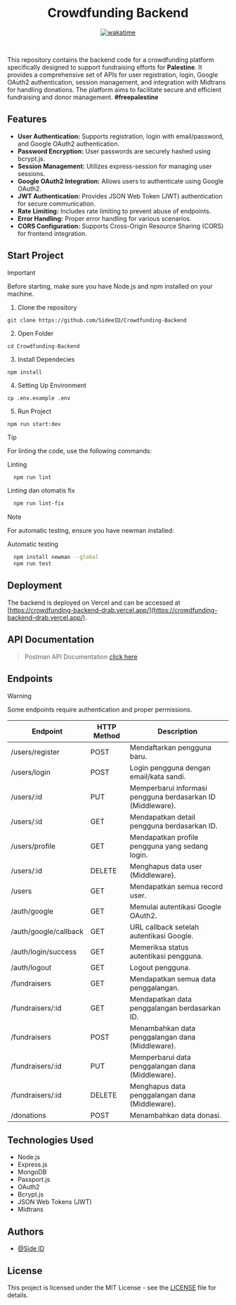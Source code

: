 <h1 align="center">
  Crowdfunding Backend
</h1>

<div align="center">

  [![wakatime](https://wakatime.com/badge/user/018e8ea9-cdd5-49cd-bdc1-0e0377e41ae9/project/47e6aea3-2a39-4c5e-9a4a-53ba17e30535.svg)](https://wakatime.com/badge/user/018e8ea9-cdd5-49cd-bdc1-0e0377e41ae9/project/47e6aea3-2a39-4c5e-9a4a-53ba17e30535)

</div>

<a name="top"></a>

<br/>

This repository contains the backend code for a crowdfunding platform specifically designed to support fundraising efforts for **Palestine**. It provides a comprehensive set of APIs for user registration, login, Google OAuth2 authentication, session management, and integration with Midtrans for handling donations. The platform aims to facilitate secure and efficient fundraising and donor management.
**#freepalestine**

## Features

- **User Authentication:** Supports registration, login with email/password, and Google OAuth2 authentication.
- **Password Encryption:** User passwords are securely hashed using bcrypt.js.
- **Session Management:** Utilizes express-session for managing user sessions.
- **Google OAuth2 Integration:** Allows users to authenticate using Google OAuth2.
- **JWT Authentication:** Provides JSON Web Token (JWT) authentication for secure communication.
- **Rate Limiting:** Includes rate limiting to prevent abuse of endpoints.
- **Error Handling:** Proper error handling for various scenarios.
- **CORS Configuration:** Supports Cross-Origin Resource Sharing (CORS) for frontend integration.

## Start Project

> [!IMPORTANT]
> Before starting, make sure you have Node.js and npm installed on your machine.

1. Clone the repository

```
git clone https://github.com/SideeID/Crowdfunding-Backend
```

2. Open Folder

```
cd Crowdfunding-Backend
```

3. Install Dependecies

```
npm install
```

4. Setting Up Environment

```
cp .env.example .env
```

5. Run Project

```
npm run start:dev
```

> [!TIP]
> For linting the code, use the following commands:

Linting

```bash
  npm run lint
```

Linting dan otomatis fix

```bash
  npm run lint-fix
```

> [!NOTE]
> For automatic testing, ensure you have newman installed:

Automatic testing

```bash
  npm install newman --global
  npm run test
```

## Deployment

The backend is deployed on Vercel and can be accessed at [https://crowdfunding-backend-drab.vercel.app/](https://crowdfunding-backend-drab.vercel.app/).

## API Documentation

> Postman API Documentation [click here](https://documenter.getpostman.com/view/35134769/2sA3XQh2H4)

## Endpoints

> [!WARNING]
> Some endpoints require authentication and proper permissions.

| Endpoint                  | HTTP Method | Description |
| ------------------------- | ----------- | ----------- |
| /users/register           | POST        | Mendaftarkan pengguna baru. |
| /users/login              | POST        | Login pengguna dengan email/kata sandi. |
| /users/:id                | PUT         | Memperbarui informasi pengguna berdasarkan ID (Middleware). |
| /users/:id                | GET         | Mendapatkan detail pengguna berdasarkan ID. |
| /users/profile            | GET         | Mendapatkan profile pengguna yang sedang login. |
| /users/:id                | DELETE      | Menghapus data user (Middleware). |
| /users                    | GET         | Mendapatkan semua record user. |
| /auth/google              | GET         | Memulai autentikasi Google OAuth2. |
| /auth/google/callback     | GET         | URL callback setelah autentikasi Google. |
| /auth/login/success       | GET         | Memeriksa status autentikasi pengguna. |
| /auth/logout              | GET         | Logout pengguna. |
| /fundraisers              | GET         | Mendapatkan semua data penggalangan. |
| /fundraisers/:id          | GET         | Mendapatkan data penggalangan berdasarkan ID. |
| /fundraisers              | POST        | Menambahkan data penggalangan dana (Middleware). |
| /fundraisers/:id          | PUT         | Memperbarui data penggalangan dana (Middleware). |
| /fundraisers/:id          | DELETE      | Menghapus data penggalangan dana (Middleware). |
| /donations                | POST        | Menambahkan data donasi. |

## Technologies Used

- Node.js
- Express.js
- MongoDB
- Passport.js
- OAuth2
- Bcrypt.js
- JSON Web Tokens (JWT)
- Midtrans

## Authors

- [@Side ID](https://github.com/SideeID)

## License

This project is licensed under the MIT License - see the [LICENSE](https://github.com/SideeID/Crowdfunding-Backend/blob/main/LICENSE.md) file for details.
